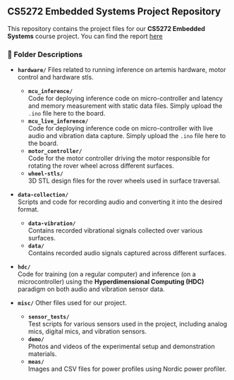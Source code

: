 ## CS5272 Embedded Systems Project Repository

This repository contains the project files for our **CS5272 Embedded Systems** course project. You can find the report [here](./Report.pdf)

### 📂 Folder Descriptions

- **`hardware/`**
  Files related to running inference on artemis hardware, motor control and hardware stls. 
  - **`mcu_inference/`**  
    Code for deploying inference code on micro-controller and latency and memory measurement with static data files. Simply upload the `.ino` file here to the board.
  - **`mcu_live_inference/`**  
    Code for deploying inference code on micro-controller with live audio and vibration data capture. Simply upload the `.ino` file here to the board.
  - **`motor_controller/`**  
    Code for the  motor controller driving the motor responsible for rotating the rover wheel across different surfaces.
  - **`wheel-stls/`**  
    3D STL design files for the rover wheels used in surface traversal.

- **`data-collection/`**  
  Scripts and code for recording audio and converting it into the desired format.
  - **`data-vibration/`**  
    Contains recorded vibrational signals collected over various surfaces.
  - **`data/`**  
    Contains recorded audio signals captured across different surfaces.

- **`hdc/`**  
  Code for training (on a regular computer) and inference (on a microcontroller) using the **Hyperdimensional Computing (HDC)** paradigm on both audio and vibration sensor data.

- **`misc/`**
  Other files used for our project.
  - **`sensor_tests/`**  
    Test scripts for various sensors used in the project, including analog mics, digital mics, and vibration sensors.
  - **`demo/`**  
    Photos and videos of the experimental setup and demonstration materials.
  - **`meas/`**  
    Images and CSV files for power profiles using Nordic power profiler.
